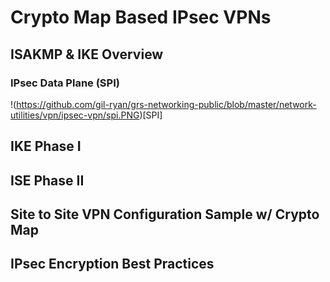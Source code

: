 # Crypto Map Based IPsec VPNs

## ISAKMP & IKE Overview

### IPsec Data Plane (SPI)

!(https://github.com/gil-ryan/grs-networking-public/blob/master/network-utilities/vpn/ipsec-vpn/spi.PNG)[SPI]

## IKE Phase I

## ISE Phase II

## Site to Site VPN Configuration Sample w/ Crypto Map

## IPsec Encryption Best Practices

